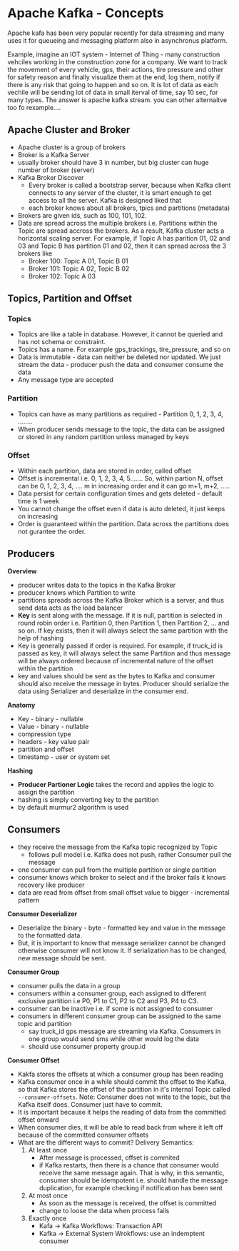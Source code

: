 # Apache Kafka - Concepts

Apache kafa has been very popular recently for data streaming and many uses it for queueing and messaging platform also in asynchronus platform. 

Example, imagine an IOT system - Internet of Thing - many construction vehciles working in the construction zone for a company. We want to track the movement of every vehicle, gps, their actions, tire pressure and other for safety reason and finally visualize them at the end, log them, notify if there is any risk that going to  happen and so on. It is lot of data as each vechile will be sending lot of data in small iterval of time, say 10 sec, for many types. The answer is apache kafka stream. you can other alternaitve too fo rexample.... 

## Apache Cluster and Broker

- Apache cluster is a group of brokers
- Broker is a Kafka Server
- usually broker should have 3 in number, but big cluster can huge number of broker (server)
- Kafka Broker Discover
    - Every broker is called a bootstrap server, because when Kafka client connects to any server of the cluster, it is smart enough to get access to all the server. Kafka is designed liked that
    - each broker knows about all brokers, tpics and partitions (metadata)
- Brokers are given ids, such as 100, 101, 102.
- Data are spread across the multiple brokers i.e. Partitions within the Topic are spread accross the brokers. As a result, Kafka cluster acts a horizontal scaling server. For example, if Topic A has parition 01, 02 and 03 and Topic B has partition 01 and 02, then it can spread across the 3 brokers like
    - Broker 100: Topic A 01, Topic B 01
    - Broker 101: Topic A 02, Topic B 02
    - Broker 102: Topic A 03


## Topics, Partition and Offset

### Topics

- Topics are like a table in database. However, it cannot be queried and has not schema or constraint.
- Topics has a name. For example gps_trackings, tire_pressure, and so on
- Data is immutable - data can neither be deleted nor updated. We just stream the data - producer push the data and consumer consume the data
- Any message type are accepted

### Partition

- Topics can have as many partitions as required - Partition 0, 1, 2, 3, 4, ........
- When producer sends message to the topic, the data can be assigned or stored in any random partition unless managed by keys

### Offset

- Within each partition, data are stored in order, called offset
- Offset is incremental i.e. 0, 1, 2, 3, 4, 5....... So, within partion N, offset can be 0, 1, 2, 3, 4, .... m in increasing order and it can go m+1, m+2, .....
- Data persist for certain configuration times and gets deleted - default time is 1 week
- You cannot change the offset even if data is auto deleted, it just keeps on increasing 
- Order is guaranteed within the partition. Data across the partitions does not gurantee the order. 


## Producers

**Overview**
- producer writes data to the topics in the Kafka Broker
- producer knows which Partition to write
- partitions spreads across the Kafka Broker which is a server, and thus send data acts as the load balancer
- **Key** is sent along with the message. If it is null, partition is selected in round robin order i.e. Partition 0, then Partition 1,  then Partition 2, ... and so on.  If key exists, then it will always select the same partition with the help of hashing
- Key is generally passed if order is required. For example, if truck_id is passed as key, it will always select the same Partition and thus message will be always ordered because of incremental nature of the offset within the partition
- key and values should be sent as the bytes to Kafka and consumer should also receive the message in bytes. Producer should serialize the data using Serializer and deserialize in the consumer end.

**Anatomy**
- Key - binary - nullable
- Value - binary - nullable
- compression type
- headers - key value pair
- partition and offset
- timestamp - user or system set

**Hashing**
- **Producer Partioner Logic** takes the record and applies the logic to assign the partition
- hashing is simply converting key to the partition 
- by default murmur2 algorithm is used


## Consumers

- they receive the message from the Kafka topic recognized by Topic
    - follows pull model i.e. Kafka does not push, rather Consumer pull the message
- one consumer can pull from the multiple partition or single partition
- consumer knows which broker to select and if the broker fails it knows recovery like producer
- data are read from offset from small offset value to bigger - incremental pattern

**Consumer Deserializer** 
- Deserialize the binary - byte - formatted key and value in the message to the formatted data. 
- But, it is important to know that message serializer cannot be changed otherwise consumer will not know it. If serialization has to be changed, new message should be sent.

**Consumer Group**
- consumer pulls the data in a group
- consumers within a consumer group, each assigned to different exclusive partition i.e P0, P1 to C1, P2 to C2 and P3, P4 to C3. 
- consumer can be inactive i.e. if some is not assigned to consumer
- consumers in different consumer group can be assigned to the same topic and partition
    - say truck_id gps message are streaming via Kafka. Consumers in one group would send sms while other would log the data
    - should use consumer property group.id 

**Consumer Offset**
- Kakfa stores the offsets at which a consumer group has been reading
- Kafka consumer once in a while should commit the offset to the Kafka, so that Kafka stores the offset of the partition in it's internal Topic called `--consumer-offsets`. Note: Consumer does not write to the topic, but the Kafka itself does. Consumer just have to commit.
- It is important because it helps the reading of data from the committed offset onward
- When consumer dies, it will be able to read back from where it left off because of the committed consumer offsets
- What are the different ways to commit? Delivery Semantics:
    1. At least once
        - After message is processed, offset is commited
        - if Kafka restarts, then there is a chance that consumer would receive the same message again. That is why, in this semantic, consumer should be idempotent i.e. should handle the message duplication, for example checking if notification has been sent
    2. At most once
        - As soon as the message is received, the offset is committed
        - change to loose the data when process fails
    3. Exactly once
        - Kafa -> Kafka Workflows: Transaction API
        - Kafka -> External System Wrokflows: use an indemptent consumer